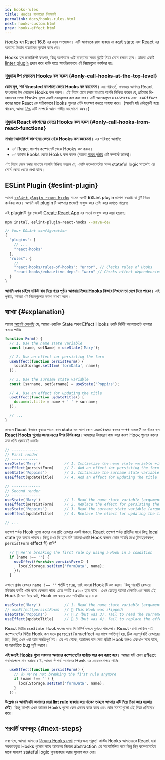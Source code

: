 ```yaml
---
id: hooks-rules
title: Hooks ব্যবহারের নিয়মাবলী
permalink: docs/hooks-rules.html
next: hooks-custom.html
prev: hooks-effect.html
---
```


*Hooks* হল React 16.8 এর নতুন সংযোজন। এটি আপনাকে ক্লাস ব্যবহার না করেই state এবং React এর অন্যান্য ফিচার ব্যবহারের সুযোগ করে দেয়।

Hooks হল জাভাস্ক্রিপ্ট ফাংশন, কিন্তু আপনাকে এটি ব্যবহারের সময় দুইটি নিয়ম মেনে চলতে হবে। আমরা একটি [linter plugin](https://www.npmjs.com/package/eslint-plugin-react-hooks) প্রদান করে থাকি যাতে স্বয়ংক্রিয়ভাবে এই নিয়মগুলো কার্যকর হয়ঃ

### শুধুমাত্র টপ লেভেলে Hooks কল করুন {#only-call-hooks-at-the-top-level}

**কোন লুপ, শর্ত বা nested ফাংশনের ভেতর Hooks কল করবেননা।** এর পরিবর্তে, সবসময় আপনার React ফাংশনের টপ লেভেলে Hooks কল করুন। এই নিয়ম মেনে চলার মাধ্যমে আপনি নিশ্চিত করেন যে, প্রতিবার রি-রেন্ডারের সময় Hooks গুলো একই ক্রমানুসারে কল করা হবে। এটি অনেকগুলো `useState` এবং `useEffect` কলের মাঝে React কে সঠিকভাবে Hooks গুলোর স্টেট সংরক্ষণ করতে সাহায্য করে। (আপনি যদি কৌতূহলী হয়ে থাকেন, আমরা [নিচে](#explanation) এটি সম্পর্কে আরও গভীর আলোচনা করব।)

### শুধুমাত্র React ফাংশনের ভেতর Hooks কল করুন {#only-call-hooks-from-react-functions}

**সাধারণ জাভাস্ক্রিপ্ট ফাংশনের ভেতর থেকে Hooks কল করবেননা।** এর পরিবর্তে আপনি:

* ✅ React ফাংশন কম্পোনেন্ট থেকে Hooks কল করুন।
* ✅ কাস্টম Hooks থেকে Hooks কল করুন (আমরা [পরের পৃষ্ঠায়](/docs/hooks-custom.html) এটি সম্পর্কে জানব)।

এই নিয়ম মেনে চলার মাধ্যমে আপনি নিশ্চিত করেন যে, একটি কম্পোনেন্টের সকল stateful logic সহজেই এর সোর্স কোড থেকে দেখা যাবে।

## ESLint Plugin {#eslint-plugin}

আমরা [`eslint-plugin-react-hooks`](https://www.npmjs.com/package/eslint-plugin-react-hooks) নামের একটি ESLint plugin প্রকাশ করেছি যা দুটি নিয়ম কার্যকর করে। আপনি এই plugin টি আপনার প্রজেক্টে সংযুক্ত করে চেষ্টা করে দেখতে পারেনঃ

এই pluginটি শুরু থেকেই [Create React App](/docs/create-a-new-react-app.html#create-react-app) এর সাথে সংযুক্ত করে দেয়া হয়েছে।

```bash
npm install eslint-plugin-react-hooks --save-dev
```

```js
// Your ESLint configuration
{
  "plugins": [
    // ...
    "react-hooks"
  ],
  "rules": {
    // ...
    "react-hooks/rules-of-hooks": "error", // Checks rules of Hooks
    "react-hooks/exhaustive-deps": "warn" // Checks effect dependencies
  }
}
```

**আপনি এখন চাইলে বাকিটা বাদ দিয়ে পরের পৃষ্ঠায় [আপনার নিজের Hooks](/docs/hooks-custom.html) কিভাবে লিখবেন তা দেখে নিতে পারেন।** এই পৃষ্ঠায়, আমরা এই নিয়মগুলোর কারণ ব্যাখ্যা করব।

## ব্যাখ্যা {#explanation}

আমরা [আগেই জেনেছি](/docs/hooks-state.html#tip-using-multiple-state-variables) যে, আমরা একাধিক State অথবা Effect Hooks একটি নির্দিষ্ট কম্পোনেন্টে ব্যবহার করতে পারিঃ

```js
function Form() {
  // 1. Use the name state variable
  const [name, setName] = useState('Mary');

  // 2. Use an effect for persisting the form
  useEffect(function persistForm() {
    localStorage.setItem('formData', name);
  });

  // 3. Use the surname state variable
  const [surname, setSurname] = useState('Poppins');

  // 4. Use an effect for updating the title
  useEffect(function updateTitle() {
    document.title = name + ' ' + surname;
  });

  // ...
}
```

তাহলে React কিভাবে বুঝতে পারে কোন state এর সাথে কোন `useState` কলের সম্পর্ক রয়েছে? এর উত্তর হল **React Hooks গুলোর কলের ক্রমের উপর নির্ভর করে**। আমাদের উদাহরণ কাজ করে কারণ Hook গুলোর কলের ক্রম প্রতি রেন্ডারেই একইঃ

```js
// ------------
// First render
// ------------
useState('Mary')           // 1. Initialize the name state variable with 'Mary'
useEffect(persistForm)     // 2. Add an effect for persisting the form
useState('Poppins')        // 3. Initialize the surname state variable with 'Poppins'
useEffect(updateTitle)     // 4. Add an effect for updating the title

// -------------
// Second render
// -------------
useState('Mary')           // 1. Read the name state variable (argument is ignored)
useEffect(persistForm)     // 2. Replace the effect for persisting the form
useState('Poppins')        // 3. Read the surname state variable (argument is ignored)
useEffect(updateTitle)     // 4. Replace the effect for updating the title

// ...
```

যতক্ষণ পর্যন্ত Hook গুলো কলের ক্রম প্রতি রেন্ডারে একই থাকবে, React ততক্ষণ পর্যন্ত প্রতিটির সাথে কিছু local state যুক্ত করতে পারবে। কিন্তু তখন কি হবে যদি আমরা একটি Hook কলকে কোন শর্তের মধ্যে(উদাহরণস্বরূপ, `persistForm` effect টি) রাখি?

```js
  // 🔴 We're breaking the first rule by using a Hook in a condition
  if (name !== '') {
    useEffect(function persistForm() {
      localStorage.setItem('formData', name);
    });
  }
```

এখানে প্রথম রেন্ডারে `name !== ''` শর্তটি `true`, তাই আমরা Hook টি কল করব। কিন্তু পরবর্তি রেন্ডারে ইউজার ফর্মটি খালি করে ফেলতে পারে, এতে শর্তটি `false` হয়ে যাবে। এখন যেহেতু আমরা রেন্ডারিং এর সময় এই Hook টি বাদ দিয়ে যাই, Hook কল করার ক্রম পরিবর্তিত হয়ে যায়ঃ

```js
useState('Mary')           // 1. Read the name state variable (argument is ignored)
// useEffect(persistForm)  // 🔴 This Hook was skipped!
useState('Poppins')        // 🔴 2 (but was 3). Fail to read the surname state variable
useEffect(updateTitle)     // 🔴 3 (but was 4). Fail to replace the effect
```

React দ্বিতীয় `useState` Hook কলের জন্য কি রিটার্ন করবে বুঝতে পারবেনা। React আশা করছিল এই কম্পোনেন্টের  দ্বিতীয় Hook কল যাতে `persistForm` effect এর সাথে সঙ্গতিপূর্ণ হয়, ঠিক এর পূর্ববর্তি রেন্ডারের মত, কিন্তু এখন এরা আর সঙ্গতিপূর্ণ নয়। এর পর থেকে, আমাদের বাদ দেয়া প্রতিটি Hook কলও এক ধাপ সরে যাবে, যা পরবর্তিতে bug সৃষ্টি করবে।

**এই জন্যই Hooks গুলো সবসময় আমাদের কম্পোনেন্টের সর্বোচ্চ স্তরে কল করতে হবে।** আমরা যদি কোন effect শর্তসাপেক্ষে রান করাতে চাই, আমরা ঐ শর্ত আমাদের Hook এর *ভেতরে* রাখতে পারিঃ

```js
  useEffect(function persistForm() {
    // 👍 We're not breaking the first rule anymore
    if (name !== '') {
      localStorage.setItem('formData', name);
    }
  });
```

**উল্লেখ্য যে আপনি যদি আমাদের [দেয়া lint rule](https://www.npmjs.com/package/eslint-plugin-react-hooks) ব্যবহার করে থাকেন তাহলে আপনার এটি নিয়ে চিন্তা করার দরকার নেই।** কিন্তু আপনি এখন জানেন Hooks গুলো *কেন* এভাবে কাজ করে এবং কোন সমস্যাগুলো এই নিয়ম প্রতিরোধ করে।

## পরবর্তি ধাপসমূহ {#next-steps}

সবশেষে, আমরা আমাদের [নিজেদের Hooks লেখা](/docs/hooks-custom.html) শেখার জন্য প্রস্তুত! কাস্টম Hooks আমাদেরকে React দ্বারা সরবরাহকৃত Hooks গুলোর সাথে আমাদের নিজের abstraction এর সাথে মিলিত করে ভিন্ন ভিন্ন কম্পোনেন্টের মাঝে সাধারণ stateful logic পুনঃব্যবহার করার সুযোগ করে দেয়।
